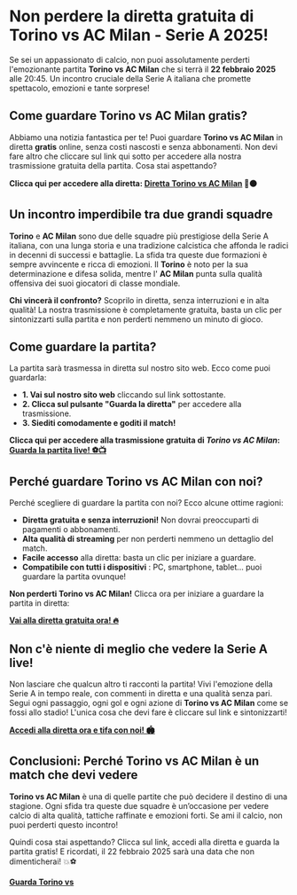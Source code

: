 # Non perdere la diretta gratuita di **Torino vs AC Milan** - Serie A 2025!

Se sei un appassionato di calcio, non puoi assolutamente perderti l'emozionante partita **Torino vs AC Milan** che si terrà il **22 febbraio 2025** alle 20:45. Un incontro cruciale della Serie A italiana che promette spettacolo, emozioni e tante sorprese!

## Come guardare **Torino vs AC Milan** gratis?

Abbiamo una notizia fantastica per te! Puoi guardare **Torino vs AC Milan** in diretta **gratis** online, senza costi nascosti e senza abbonamenti. Non devi fare altro che cliccare sul link qui sotto per accedere alla nostra trasmissione gratuita della partita. Cosa stai aspettando?

**Clicca qui per accedere alla diretta: [Diretta Torino vs AC Milan](https://tinyurl.com/livestreamfreeo?st=Torino+vs+AC+Milan&si=gh) 🔴⚫️**

## Un incontro imperdibile tra due grandi squadre

**Torino** e **AC Milan** sono due delle squadre più prestigiose della Serie A italiana, con una lunga storia e una tradizione calcistica che affonda le radici in decenni di successi e battaglie. La sfida tra queste due formazioni è sempre avvincente e ricca di emozioni. Il **Torino** è noto per la sua determinazione e difesa solida, mentre l' **AC Milan** punta sulla qualità offensiva dei suoi giocatori di classe mondiale.

**Chi vincerà il confronto?** Scoprilo in diretta, senza interruzioni e in alta qualità! La nostra trasmissione è completamente gratuita, basta un clic per sintonizzarti sulla partita e non perderti nemmeno un minuto di gioco.

## Come guardare la partita?

La partita sarà trasmessa in diretta sul nostro sito web. Ecco come puoi guardarla:

- **1. Vai sul nostro sito web** cliccando sul link sottostante.
- **2. Clicca sul pulsante "Guarda la diretta"** per accedere alla trasmissione.
- **3. Siediti comodamente e goditi il match!**

**Clicca qui per accedere alla trasmissione gratuita di _Torino vs AC Milan_: [Guarda la partita live! ⚽📺](https://tinyurl.com/livestreamfreeo?st=Torino+vs+AC+Milan&si=gh)**

## Perché guardare Torino vs AC Milan con noi?

Perché scegliere di guardare la partita con noi? Ecco alcune ottime ragioni:

- **Diretta gratuita e senza interruzioni!** Non dovrai preoccuparti di pagamenti o abbonamenti.
- **Alta qualità di streaming** per non perderti nemmeno un dettaglio del match.
- **Facile accesso** alla diretta: basta un clic per iniziare a guardare.
- **Compatibile con tutti i dispositivi** : PC, smartphone, tablet... puoi guardare la partita ovunque!

**Non perderti Torino vs AC Milan!** Clicca ora per iniziare a guardare la partita in diretta:

[**Vai alla diretta gratuita ora! 🔥**](https://tinyurl.com/livestreamfreeo?st=Torino+vs+AC+Milan&si=gh)

## Non c'è niente di meglio che vedere la Serie A live!

Non lasciare che qualcun altro ti racconti la partita! Vivi l'emozione della Serie A in tempo reale, con commenti in diretta e una qualità senza pari. Segui ogni passaggio, ogni gol e ogni azione di **Torino vs AC Milan** come se fossi allo stadio! L'unica cosa che devi fare è cliccare sul link e sintonizzarti!

[**Accedi alla diretta ora e tifa con noi! 🏟️**](https://tinyurl.com/livestreamfreeo?st=Torino+vs+AC+Milan&si=gh)

## Conclusioni: Perché Torino vs AC Milan è un match che devi vedere

**Torino vs AC Milan** è una di quelle partite che può decidere il destino di una stagione. Ogni sfida tra queste due squadre è un’occasione per vedere calcio di alta qualità, tattiche raffinate e emozioni forti. Se ami il calcio, non puoi perderti questo incontro!

Quindi cosa stai aspettando? Clicca sul link, accedi alla diretta e guarda la partita gratis! E ricordati, il 22 febbraio 2025 sarà una data che non dimenticherai! 💥⚽

[**Guarda Torino vs**](https://tinyurl.com/livestreamfreeo?st=Torino+vs+AC+Milan&si=gh)
